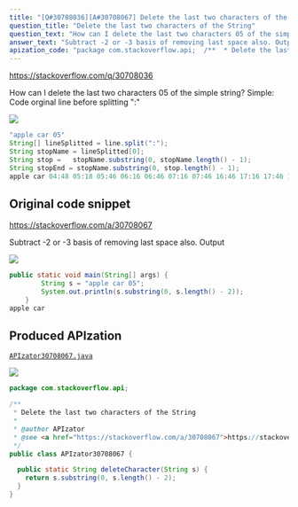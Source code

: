 ```yaml
---
title: "[Q#30708036][A#30708067] Delete the last two characters of the String"
question_title: "Delete the last two characters of the String"
question_text: "How can I delete the last two characters 05 of the simple string? Simple: Code orginal line before splitting \":\""
answer_text: "Subtract -2 or -3 basis of removing last space also. Output"
apization_code: "package com.stackoverflow.api;  /**  * Delete the last two characters of the String  *  * @author APIzator  * @see <a href=\"https://stackoverflow.com/a/30708067\">https://stackoverflow.com/a/30708067</a>  */ public class APIzator30708067 {    public static String deleteCharacter(String s) {     return s.substring(0, s.length() - 2);   } }"
---
```


https://stackoverflow.com/q/30708036

How can I delete the last two characters 05 of the simple string?
Simple:
Code
orginal line before splitting &quot;:&quot;


<div class="code-logo"><img src="/stackoverflow.png" /></div>

```java
"apple car 05"
String[] lineSplitted = line.split(":");
String stopName = lineSplitted[0];
String stop =   stopName.substring(0, stopName.length() - 1);
String stopEnd = stopName.substring(0, stop.length() - 1);
apple car 04:48 05:18 05:46 06:16 06:46 07:16 07:46 16:46 17:16 17:46 18:16 18:46 19:16
```


## Original code snippet

https://stackoverflow.com/a/30708067

Subtract -2 or -3 basis of removing last space also.
Output

<div class="code-logo"><img src="/stackoverflow.png" /></div>

```java
public static void main(String[] args) {
        String s = "apple car 05";
        System.out.println(s.substring(0, s.length() - 2));
    }
apple car
```

## Produced APIzation

[`APIzator30708067.java`](https://github.com/blind-papers/apization-temp-data/raw/main/search/APIzator30708067.java)

<div class="code-logo"><img src="/apizator.png" /></div>

```java
package com.stackoverflow.api;

/**
 * Delete the last two characters of the String
 *
 * @author APIzator
 * @see <a href="https://stackoverflow.com/a/30708067">https://stackoverflow.com/a/30708067</a>
 */
public class APIzator30708067 {

  public static String deleteCharacter(String s) {
    return s.substring(0, s.length() - 2);
  }
}

```